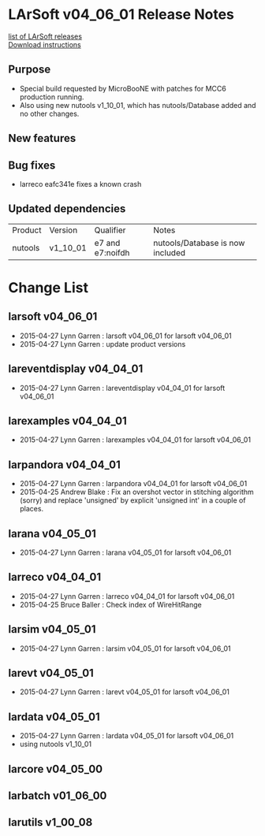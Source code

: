 # LArSoft v04_06_01 Release Notes



[list of LArSoft releases](LArSoft_release_list)  
[Download instructions](http://scisoft.fnal.gov/scisoft/bundles/larsoft/v04_06_01/larsoft-v04_06_01.html)

## Purpose

-   Special build requested by MicroBooNE with patches for MCC6 production running.
-   Also using new nutools v1_10_01, which has nutools/Database added and no other changes.

## New features

## Bug fixes

-   larreco eafc341e fixes a known crash

## Updated dependencies

|         |          |                  |                                  |
|---------|----------|------------------|----------------------------------|
| Product | Version  | Qualifier        | Notes                            |
| nutools | v1_10_01 | e7 and e7:noifdh | nutools/Database is now included |

# Change List

## larsoft v04_06_01

-   2015-04-27 Lynn Garren : larsoft v04_06_01 for larsoft v04_06_01
-   2015-04-27 Lynn Garren : update product versions

## lareventdisplay v04_04_01

-   2015-04-27 Lynn Garren : lareventdisplay v04_04_01 for larsoft v04_06_01

## larexamples v04_04_01

-   2015-04-27 Lynn Garren : larexamples v04_04_01 for larsoft v04_06_01

## larpandora v04_04_01

-   2015-04-27 Lynn Garren : larpandora v04_04_01 for larsoft v04_06_01
-   2015-04-25 Andrew Blake : Fix an overshot vector in stitching algorithm (sorry) and replace 'unsigned' by explicit 'unsigned int' in a couple of places.

## larana v04_05_01

-   2015-04-27 Lynn Garren : larana v04_05_01 for larsoft v04_06_01

## larreco v04_04_01

-   2015-04-27 Lynn Garren : larreco v04_04_01 for larsoft v04_06_01
-   2015-04-25 Bruce Baller : Check index of WireHitRange

## larsim v04_05_01

-   2015-04-27 Lynn Garren : larsim v04_05_01 for larsoft v04_06_01

## larevt v04_05_01

-   2015-04-27 Lynn Garren : larevt v04_05_01 for larsoft v04_06_01

## lardata v04_05_01

-   2015-04-27 Lynn Garren : lardata v04_05_01 for larsoft v04_06_01
-   using nutools v1_10_01

## larcore v04_05_00

## larbatch v01_06_00

## larutils v1_00_08
